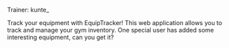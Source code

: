 Trainer:  	kunte_

Track your equipment with EquipTracker! This web application allows you to track and manage your gym inventory. One special user has added some interesting equipment, can you get it?

